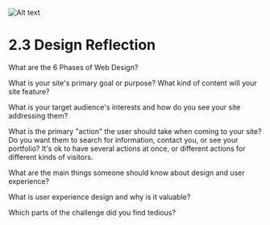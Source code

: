 ![Alt text](/imgs/sitemap.png)

# 2.3 Design Reflection

What are the 6 Phases of Web Design?

What is your site's primary goal or purpose? What kind of content will your site feature?

What is your target audience's interests and how do you see your site addressing them?

What is the primary "action" the user should take when coming to your site? Do you want them to search for information, contact you, or see your portfolio? It's ok to have several actions at once, or different actions for different kinds of visitors.

What are the main things someone should know about design and user experience?

What is user experience design and why is it valuable? 

Which parts of the challenge did you find tedious?